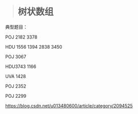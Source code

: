 > # 树状数组



典型题目：

POJ 2182	3378 	

HDU 1556	1394 	2838 	3450

POJ 3067

HDU3743    1166

UVA 1428

POJ 2352

POJ 2299

<https://blog.csdn.net/u013480600/article/category/2094525>
